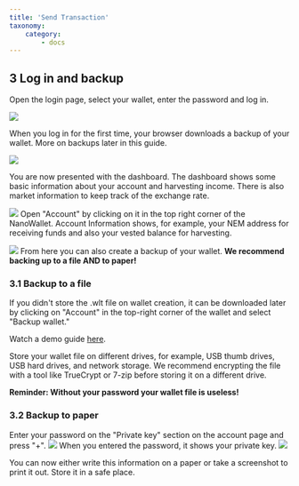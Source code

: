 ```yaml
---
title: 'Send Transaction'
taxonomy:
    category:
        - docs
---
```


## 3 Log in and backup
Open the login page, select your wallet, enter the password and log in.  

![](http://imgur.com/qSNpre5.png)  

When you log in for the first time, your browser downloads a backup of your wallet. More on backups later in this guide.
 
![](http://imgur.com/nLMnMVz.png)  

You are now presented with the dashboard. The dashboard shows some basic information about your account and harvesting income. There is also market information to keep track of the exchange rate.
 
![](http://imgur.com/WjO2irv.png)
Open "Account" by clicking on it in the top right corner of the NanoWallet. Account Information shows, for example, your NEM address for receiving funds and also your vested balance for harvesting.
 
![](http://imgur.com/3c4Lm4T.png)
From here you can also create a backup of your wallet.
**We recommend backing up to a file AND to paper!**

### 3.1 Backup to a file
If you didn't store the .wlt file on wallet creation, it can be downloaded later by clicking on "Account" in the top-right corner of the wallet and select "Backup wallet."

Watch a demo guide [here](https://www.youtube.com/watch?v=MHa_KSXTsIA).
 
Store your wallet file on different drives, for example, USB thumb drives, USB hard drives, and network storage. We recommend encrypting the file with a tool like TrueCrypt or 7-zip before storing it on a different drive.
 
**Reminder: Without your password your wallet file is useless!**
### 3.2 Backup to  paper
Enter your password on the "Private key" section on the account page and press "+".
![](http://imgur.com/Ax9v7XZ.png)
When you entered the password, it shows your private key.
![](http://imgur.com/5WA9OAJ.png)
 
You can now either write this information on a paper or take a screenshot to print it out. Store it in a safe place.